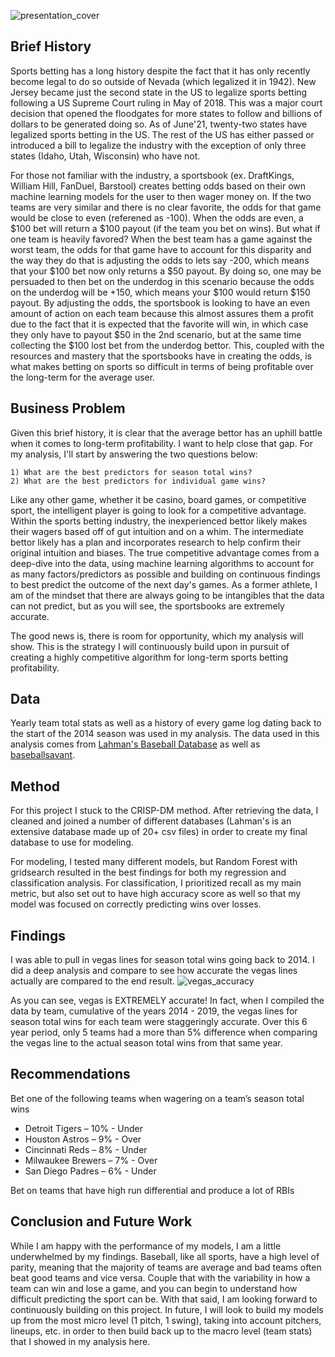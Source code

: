 ![presentation_cover](https://user-images.githubusercontent.com/67566192/124053146-b7db2100-d9ed-11eb-89b8-b80bde9ad8a9.PNG)


## Brief History
Sports betting has a long history despite the fact that it has only recently become legal to do so outside of Nevada (which legalized it in 1942). New Jersey became just the second state in the US to legalize sports betting following a US Supreme Court ruling in May of 2018. This was a major court decision that opened the floodgates for more states to follow and billions of dollars to be generated doing so. As of June'21, twenty-two states have legalized sports betting in the US. The rest of the US has either passed or introduced a bill to legalize the industry with the exception of only three states (Idaho, Utah, Wisconsin) who have not. 

For those not familiar with the industry, a sportsbook (ex. DraftKings, William Hill, FanDuel, Barstool) creates betting odds based on their own machine learning models for the user to then wager money on. If the two teams are very similar and there is no clear favorite, the odds for that game would be close to even (referened as -100). When the odds are even, a $100 bet will return a $100 payout (if the team you bet on wins). But what if one team is heavily favored? When the best team has a game against the worst team, the odds for that game have to account for this disparity and the way they do that is adjusting the odds to lets say -200, which means that your $100 bet now only returns a $50 payout. By doing so, one may be persuaded to then bet on the underdog in this scenario because the odds on the underdog will be +150, which means your $100 would return $150 payout. By adjusting the odds, the sportsbook is looking to have an even amount of action on each team because this almost assures them a profit due to the fact that it is expected that the favorite will win, in which case they only have to payout $50 in the 2nd scenario, but at the same time collecting the $100 lost bet from the underdog bettor. This, coupled with the resources and mastery that the sportsbooks have in creating the odds, is what makes betting on sports so difficult in terms of being profitable over the long-term for the average user.

## Business Problem
Given this brief history, it is clear that the average bettor has an uphill battle when it comes to long-term profitability. I want to help close that gap. For my analysis, I'll start by answering the two questions below:

    1) What are the best predictors for season total wins?
    2) What are the best predictors for individual game wins?

Like any other game, whether it be casino, board games, or competitive sport, the intelligent player is going to  look for a competitive advantage. Within the sports betting industry, the inexperienced bettor likely makes their wagers based off of gut intuition and on a whim. The intermediate bettor likely has a plan and incorporates research to help confirm their original intuition and biases. The true competitive advantage comes from a deep-dive into the data, using machine learning algorithms to account for as many factors/predictors as possible and building on continuous findings to best predict the outcome of the next day's games. As a former athlete, I am of the mindset that there are always going to be intangibles that the data can not predict, but as you will see, the sportsbooks are extremely accurate.  

The good news is, there is room for opportunity, which my analysis will show. This is the strategy I will continuously build upon in pursuit of creating a highly competitive algorithm for long-term sports betting profitability.
 

## Data
Yearly team total stats as well as a history of every game log dating back to the start of the 2014 season was used in my analysis.
The data used in this analysis comes from [Lahman's Baseball Database](http://www.seanlahman.com/baseball-archive/statistics/) as well as [baseballsavant](https://baseballsavant.mlb.com/leaderboard/custom?year=2019,2018,2017,2016,2015&type=batter&filter=&sort=4&sortDir=desc&min=q&selections=xba,xslg,xwoba,xobp,xiso,exit_velocity_avg,launch_angle_avg,barrel_batted_rate,&chart=false&x=xba&y=xba&r=no&chartType=beeswarm). 


## Method
For this project I stuck to the CRISP-DM method. After retrieving the data, I cleaned and joined a number of different databases (Lahman's is an extensive database made up of 20+ csv files) in order to create my final database to use for modeling. 

For modeling, I tested many different models, but Random Forest with gridsearch resulted in the best findings for both my regression and classification analysis. For classification, I prioritized recall as my main metric, but also set out to have high accuracy score as well so that my model was focused on correctly predicting wins over losses.


## Findings
I was able to pull in vegas lines for season total wins going back to 2014. I did a deep analysis and compare to see how accurate the vegas lines actually are compared to the end result. 
![vegas_accuracy](https://user-images.githubusercontent.com/67566192/123279297-b8e3ee00-d4d5-11eb-9d54-f51167796a25.png)

As you can see, vegas is EXTREMELY accurate! In fact, when I compiled the data by team, cumulative of the years 2014 - 2019, the vegas lines for season total wins for each team were staggeringly accurate. Over this 6 year period, only 5 teams had a more than 5% difference when comparing the vegas line to the actual season total wins from that same year. 


## Recommendations
Bet one of the following teams when wagering on a team’s season total wins 	
- Detroit Tigers – 10% - Under
- Houston Astros – 9% - Over
- Cincinnati Reds – 8% - Under
- Milwaukee Brewers – 7% - Over
- San Diego Padres – 6% - Under

Bet on teams that have high run differential and produce a lot of RBIs

## Conclusion and Future Work
While I am happy with the performance of my models, I am a little underwhelmed by my findings. Baseball, like all sports, have a high level of parity, meaning that the majority of teams are average and bad teams often beat good teams and vice versa. Couple that with the variability in how a team can win and lose a game, and you can begin to understand how difficult predicting the sport can be. 
With that said, I am looking forward to continuously building on this project. In future, I will look to build my models up from the most micro level (1 pitch, 1 swing), taking into account pitchers, lineups, etc. in order to then build back up to the macro level (team stats) that I showed in my analysis here. 
    
